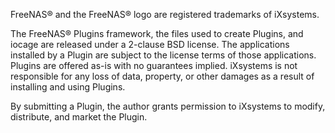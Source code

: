 FreeNAS® and the FreeNAS® logo are registered trademarks of iXsystems.

The FreeNAS® Plugins framework, the files used to create Plugins, and
iocage are released under a 2-clause BSD license. The applications
installed by a Plugin are subject to the license terms of those
applications. Plugins are offered as-is with no guarantees implied.
iXsystems is not responsible for any loss of data, property, or other
damages as a result of installing and using Plugins.

By submitting a Plugin, the author grants permission to iXsystems to
modify, distribute, and market the Plugin.
